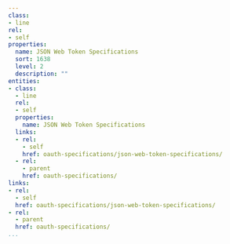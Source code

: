 ```yaml
---
class:
- line
rel:
- self
properties:
  name: JSON Web Token Specifications
  sort: 1638
  level: 2
  description: ""
entities:
- class:
  - line
  rel:
  - self
  properties:
    name: JSON Web Token Specifications
  links:
  - rel:
    - self
    href: oauth-specifications/json-web-token-specifications/
  - rel:
    - parent
    href: oauth-specifications/
links:
- rel:
  - self
  href: oauth-specifications/json-web-token-specifications/
- rel:
  - parent
  href: oauth-specifications/
...
```

